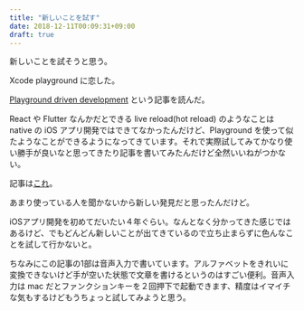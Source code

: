 ```yaml
---
title: "新しいことを試す"
date: 2018-12-11T00:09:31+09:00
draft: true
---
```


新しいことを試そうと思う。

Xcode playground に恋した。

[Playground driven development](https://medium.com/flawless-app-stories/playground-driven-development-in-swift-cf167489fe7b) という記事を読んだ。

React や Flutter なんかだとできる live reload(hot reload) のようなことは native の iOS アプリ開発ではできてなかったんだけど、Playground を使って似たようなことができるようになってきています。それで実際試してみてかなり使い勝手が良いなと思ってきたり記事を書いてみたんだけど全然いいねがつかない。

記事は[これ](https://qiita.com/takecian/items/1f492e5a12cf3ccdfa77)。

あまり使っている人を聞かないから新しい発見だと思ったんだけど。


iOSアプリ開発を初めてだいたい４年ぐらい。なんとなく分かってきた感じではあるけど、でもどんどん新しいことが出てきているので立ち止まらずに色んなことを試して行かないと。

ちなみにこの記事の1部は音声入力で書いています。アルファベットをきれいに変換できないけど手が空いた状態で文章を書けるというのはすごい便利。音声入力は mac だとファンクションキーを２回押下で起動できます、精度はイマイチな気もするけどもうちょっと試してみようと思う。
